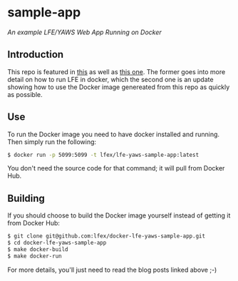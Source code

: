 # sample-app

*An example LFE/YAWS Web App Running on Docker*

## Introduction

This repo is featured in
[this](http://blog.lfe.io/tutorials/2014/12/07/1837-running-lfe-in-docker/) as
well as
[this one](http://blog.lfe.io/tutorials/2015/11/28/2110-lfe-yaws-docker-update/).
The former goes into more detail on how to run LFE in docker, which the second
one is an update showing how to use the Docker image genereated from this repo
as quickly as possible.

## Use

To run the Docker image you need to have docker installed and running. Then
simply run the following:

```bash
$ docker run -p 5099:5099 -t lfex/lfe-yaws-sample-app:latest
```

You don't need the source code for that command; it will pull from Docker Hub.


## Building

If you should choose to build the Docker image yourself instead of getting it
from Docker Hub:

```bash
$ git clone git@github.com:lfex/docker-lfe-yaws-sample-app.git
$ cd docker-lfe-yaws-sample-app
$ make docker-build
$ make docker-run
```

For more details, you'll just need to read the blog posts linked above ;-)
